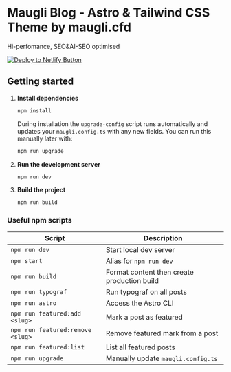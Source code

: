 # Maugli Blog - Astro & Tailwind CSS Theme by maugli.cfd

Hi-perfomance, SEO&AI-SEO optimised


[![Deploy to Netlify Button](https://www.netlify.com/img/deploy/button.svg)](https://app.netlify.com/start/deploy?repository=https://github.com/dashapps/maugli-astro-theme)

## Getting started

1. **Install dependencies**

   ```bash
   npm install
   ```

   During installation the `upgrade-config` script runs automatically
   and updates your `maugli.config.ts` with any new fields. You can run
   this manually later with:

   ```bash
   npm run upgrade
   ```

2. **Run the development server**

   ```bash
   npm run dev
   ```

3. **Build the project**

   ```bash
   npm run build
   ```

### Useful npm scripts

| Script             | Description                                |
|--------------------|--------------------------------------------|
| `npm run dev`      | Start local dev server                     |
| `npm start`        | Alias for `npm run dev`                    |
| `npm run build`    | Format content then create production build |
| `npm run typograf` | Run typograf on all posts                   |
| `npm run astro`    | Access the Astro CLI                        |
| `npm run featured:add <slug>` | Mark a post as featured           |
| `npm run featured:remove <slug>` | Remove featured mark from a post |
| `npm run featured:list` | List all featured posts                 |
| `npm run upgrade` | Manually update `maugli.config.ts`          |

